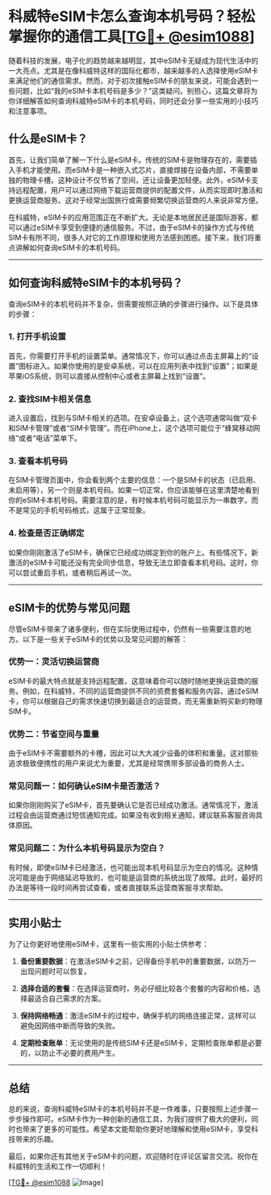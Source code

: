# 科威特eSIM卡怎么查询本机号码？轻松掌握你的通信工具[[TG💪+ @esim1088](https://t.me/s/esim1088)]

随着科技的发展，电子化的趋势越来越明显，其中eSIM卡无疑成为现代生活中的一大亮点。尤其是在像科威特这样的国际化都市，越来越多的人选择使用eSIM卡来满足他们的通信需求。然而，对于初次接触eSIM卡的朋友来说，可能会遇到一些问题，比如“我的eSIM卡本机号码是多少？”这类疑问。别担心，这篇文章将为你详细解答如何查询科威特eSIM卡的本机号码，同时还会分享一些实用的小技巧和注意事项。

## 什么是eSIM卡？

首先，让我们简单了解一下什么是eSIM卡。传统的SIM卡是物理存在的，需要插入手机才能使用。而eSIM卡是一种嵌入式芯片，直接焊接在设备内部，不需要单独的物理卡槽。这种设计不仅节省了空间，还让设备更加轻便。此外，eSIM卡支持远程配置，用户可以通过网络下载运营商提供的配置文件，从而实现即时激活和更换运营商服务。这对于经常出国旅行或需要频繁切换运营商的人来说非常方便。

在科威特，eSIM卡的应用范围正在不断扩大。无论是本地居民还是国际游客，都可以通过eSIM卡享受到便捷的通信服务。不过，由于eSIM卡的操作方式与传统SIM卡有所不同，很多人对它的工作原理和使用方法感到困惑。接下来，我们将重点讲解如何查询eSIM卡的本机号码。

---

## 如何查询科威特eSIM卡的本机号码？

查询eSIM卡的本机号码并不复杂，但需要按照正确的步骤进行操作。以下是具体的步骤：

### 1. 打开手机设置

首先，你需要打开手机的设置菜单。通常情况下，你可以通过点击主屏幕上的“设置”图标进入。如果你使用的是安卓系统，可以在应用列表中找到“设置”；如果是苹果iOS系统，则可以直接从控制中心或者主屏幕上找到“设置”。

### 2. 查找SIM卡相关信息

进入设置后，找到与SIM卡相关的选项。在安卓设备上，这个选项通常叫做“双卡和SIM卡管理”或者“SIM卡管理”。而在iPhone上，这个选项可能位于“蜂窝移动网络”或者“电话”菜单下。

### 3. 查看本机号码

在SIM卡管理页面中，你会看到两个主要的信息：一个是SIM卡的状态（已启用、未启用等），另一个则是本机号码。如果一切正常，你应该能够在这里清楚地看到你的eSIM卡本机号码。需要注意的是，有时候本机号码可能显示为一串数字，而不是常见的手机号码格式，这属于正常现象。

### 4. 检查是否正确绑定

如果你刚刚激活了eSIM卡，确保它已经成功绑定到你的账户上。有些情况下，新激活的eSIM卡可能还没有完全同步信息，导致无法立即查看本机号码。这时，你可以尝试重启手机，或者稍后再试一次。

---

## eSIM卡的优势与常见问题

尽管eSIM卡带来了诸多便利，但在实际使用过程中，仍然有一些需要注意的地方。以下是一些关于eSIM卡的优势以及常见问题的解答：

### 优势一：灵活切换运营商

eSIM卡的最大特点就是支持远程配置，这意味着你可以随时随地更换运营商的服务。例如，在科威特，不同的运营商提供不同的资费套餐和服务内容。通过eSIM卡，你可以根据自己的需求快速切换到最适合的运营商，而无需重新购买新的物理SIM卡。

### 优势二：节省空间与重量

由于eSIM卡不需要额外的卡槽，因此可以大大减少设备的体积和重量。这对那些追求极致便携性的用户来说尤为重要，尤其是经常携带多部设备的商务人士。

### 常见问题一：如何确认eSIM卡是否激活？

如果你刚刚购买了eSIM卡，首先要确认它是否已经成功激活。通常情况下，激活过程会由运营商通过短信通知完成。如果没有收到相关通知，建议联系客服咨询具体原因。

### 常见问题二：为什么本机号码显示为空白？

有时候，即使eSIM卡已经激活，也可能出现本机号码显示为空白的情况。这种情况可能是由于网络延迟导致的，也可能是运营商的系统出现了故障。此时，最好的办法是等待一段时间再尝试查看，或者直接联系运营商客服寻求帮助。

---

## 实用小贴士

为了让你更好地使用eSIM卡，这里有一些实用的小贴士供参考：

1. **备份重要数据**：在激活eSIM卡之前，记得备份手机中的重要数据，以防万一出现问题时可以恢复。
   
2. **选择合适的套餐**：在选择运营商时，务必仔细比较各个套餐的内容和价格，选择最适合自己需求的方案。

3. **保持网络畅通**：激活eSIM卡的过程中，确保手机的网络连接正常，这样可以避免因网络中断而导致的失败。

4. **定期检查账单**：无论使用的是传统SIM卡还是eSIM卡，定期检查账单都是必要的，以防止不必要的费用产生。

---

## 总结

总的来说，查询科威特eSIM卡的本机号码并不是一件难事，只要按照上述步骤一步步操作即可。eSIM卡作为一种创新的通信工具，为我们提供了极大的便利，同时也带来了更多的可能性。希望本文能帮助你更好地理解和使用eSIM卡，享受科技带来的乐趣。

最后，如果你还有其他关于eSIM卡的问题，欢迎随时在评论区留言交流。祝你在科威特的生活和工作一切顺利！

[[TG💪+ @esim1088](https://t.me/s/esim1088) ![Image](https://i.postimg.cc/4NQfJmqS/Snipaste-2025-05-13-00-14-12.png)]